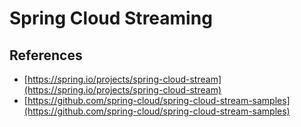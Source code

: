 # Spring Cloud Streaming 

## References

- [https://spring.io/projects/spring-cloud-stream](https://spring.io/projects/spring-cloud-stream)
- [https://github.com/spring-cloud/spring-cloud-stream-samples](https://github.com/spring-cloud/spring-cloud-stream-samples)

